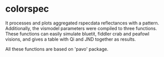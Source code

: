 # colorspec

It processes and plots aggregated rspecdata reflectances with a pattern. Additionally, the vismodel parameters were compiled to three functions. These functions can easily simulate bluetit, fiddler crab and peafowl visions, and gives a table with Qi and JND together as results.

All these functions are based on 'pavo' package.
 
